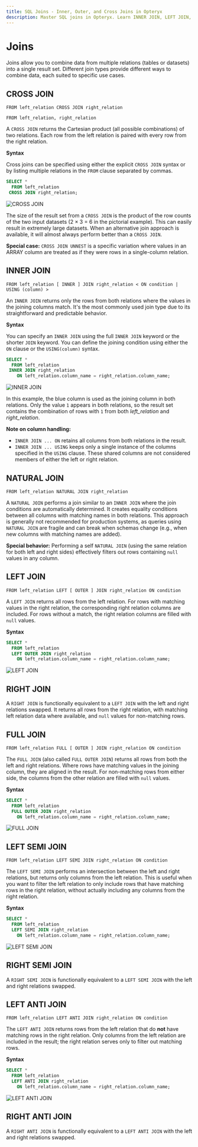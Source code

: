 ```yaml
---
title: SQL Joins - Inner, Outer, and Cross Joins in Opteryx
description: Master SQL joins in Opteryx. Learn INNER JOIN, LEFT JOIN, RIGHT JOIN, FULL OUTER JOIN, and CROSS JOIN with practical examples.
---
```


# Joins

Joins allow you to combine data from multiple relations (tables or datasets) into a single result set. Different join types provide different ways to combine data, each suited to specific use cases.

## CROSS JOIN

~~~
FROM left_relation CROSS JOIN right_relation
~~~
~~~
FROM left_relation, right_relation
~~~

A `CROSS JOIN` returns the Cartesian product (all possible combinations) of two relations. Each row from the left relation is paired with every row from the right relation.

**Syntax**

Cross joins can be specified using either the explicit `CROSS JOIN` syntax or by listing multiple relations in the `FROM` clause separated by commas.

~~~sql
SELECT *
  FROM left_relation
 CROSS JOIN right_relation;
~~~

![CROSS JOIN](cross-join.svg)

The size of the result set from a `CROSS JOIN` is the product of the row counts of the two input datasets (2 × 3 = 6 in the pictorial example). This can easily result in extremely large datasets. When an alternative join approach is available, it will almost always perform better than a `CROSS JOIN`.

**Special case:** `CROSS JOIN UNNEST` is a specific variation where values in an ARRAY column are treated as if they were rows in a single-column relation.

## INNER JOIN

~~~
FROM left_relation [ INNER ] JOIN right_relation < ON condition | USING (column) >
~~~

An `INNER JOIN` returns only the rows from both relations where the values in the joining columns match. It's the most commonly used join type due to its straightforward and predictable behavior.

**Syntax**

You can specify an `INNER JOIN` using the full `INNER JOIN` keyword or the shorter `JOIN` keyword. You can define the joining condition using either the `ON` clause or the `USING(column)` syntax.

~~~sql
SELECT *
  FROM left_relation
 INNER JOIN right_relation
    ON left_relation.column_name = right_relation.column_name;
~~~

![INNER JOIN](inner-join.svg)

In this example, the blue column is used as the joining column in both relations. Only the value `1` appears in both relations, so the result set contains the combination of rows with `1` from both _left_relation_ and _right_relation_.

**Note on column handling:**

- `INNER JOIN ... ON` retains all columns from both relations in the result.
- `INNER JOIN ... USING` keeps only a single instance of the columns specified in the `USING` clause. These shared columns are not considered members of either the left or right relation.

## NATURAL JOIN

~~~
FROM left_relation NATURAL JOIN right_relation
~~~

A `NATURAL JOIN` performs a join similar to an `INNER JOIN` where the join conditions are automatically determined. It creates equality conditions between all columns with matching names in both relations. This approach is generally not recommended for production systems, as queries using `NATURAL JOIN` are fragile and can break when schemas change (e.g., when new columns with matching names are added).

**Special behavior:** Performing a self `NATURAL JOIN` (using the same relation for both left and right sides) effectively filters out rows containing `null` values in any column.

## LEFT JOIN

~~~
FROM left_relation LEFT [ OUTER ] JOIN right_relation ON condition
~~~

A `LEFT JOIN` returns all rows from the left relation. For rows with matching values in the right relation, the corresponding right relation columns are included. For rows without a match, the right relation columns are filled with `null` values.

**Syntax**

~~~sql
SELECT *
  FROM left_relation
  LEFT OUTER JOIN right_relation
    ON left_relation.column_name = right_relation.column_name;
~~~

![LEFT JOIN](left-join.svg)

## RIGHT JOIN

A `RIGHT JOIN` is functionally equivalent to a `LEFT JOIN` with the left and right relations swapped. It returns all rows from the right relation, with matching left relation data where available, and `null` values for non-matching rows.

## FULL JOIN

~~~
FROM left_relation FULL [ OUTER ] JOIN right_relation ON condition
~~~

The `FULL JOIN` (also called `FULL OUTER JOIN`) returns all rows from both the left and right relations. Where rows have matching values in the joining column, they are aligned in the result. For non-matching rows from either side, the columns from the other relation are filled with `null` values.

**Syntax**

~~~sql
SELECT *
  FROM left_relation
  FULL OUTER JOIN right_relation
    ON left_relation.column_name = right_relation.column_name;
~~~

![FULL JOIN](full-join.svg)

## LEFT SEMI JOIN

~~~
FROM left_relation LEFT SEMI JOIN right_relation ON condition
~~~

The `LEFT SEMI JOIN` performs an intersection between the left and right relations, but returns only columns from the left relation. This is useful when you want to filter the left relation to only include rows that have matching rows in the right relation, without actually including any columns from the right relation.

**Syntax**

~~~sql
SELECT *
  FROM left_relation
  LEFT SEMI JOIN right_relation
    ON left_relation.column_name = right_relation.column_name;
~~~

![LEFT SEMI JOIN](left-semi-join.svg)

## RIGHT SEMI JOIN

A `RIGHT SEMI JOIN` is functionally equivalent to a `LEFT SEMI JOIN` with the left and right relations swapped.

## LEFT ANTI JOIN

~~~
FROM left_relation LEFT ANTI JOIN right_relation ON condition
~~~

The `LEFT ANTI JOIN` returns rows from the left relation that do **not** have matching rows in the right relation. Only columns from the left relation are included in the result; the right relation serves only to filter out matching rows.

**Syntax**

~~~sql
SELECT *
  FROM left_relation
  LEFT ANTI JOIN right_relation
    ON left_relation.column_name = right_relation.column_name;
~~~

![LEFT ANTI JOIN](left-anti-join.svg)

## RIGHT ANTI JOIN

A `RIGHT ANTI JOIN` is functionally equivalent to a `LEFT ANTI JOIN` with the left and right relations swapped.